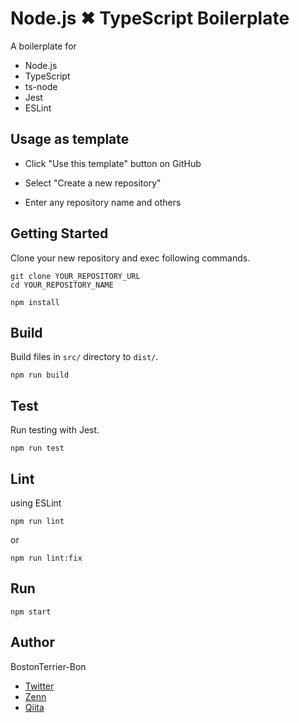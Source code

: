 # Node.js ✖ TypeScript Boilerplate

A boilerplate for

- Node.js
- TypeScript
- ts-node
- Jest
- ESLint


## Usage as template

- Click "Use this template" button on GitHub

- Select "Create a new repository"

- Enter any repository name and others

## Getting Started

Clone your new repository and exec following commands.

```shell
git clone YOUR_REPOSITORY_URL
cd YOUR_REPOSITORY_NAME
```

```shell
npm install
```

## Build

Build files in `src/` directory to `dist/`.


```shell
npm run build
```

## Test
Run testing with Jest.

```shell
npm run test
```

## Lint

using ESLint

```shell
npm run lint
```

or

```shell
npm run lint:fix
```

## Run

```shell
npm start
```

## Author

BostonTerrier-Bon
- [Twitter](https://twitter.com/bosteri_bon)
- [Zenn](https://zenn.dev/bon)
- [Qiita](https://qiita.com/bosteri_bon)
